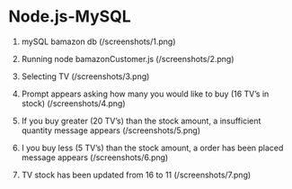 # Node.js-MySQL

1. mySQL bamazon db
(/screenshots/1.png)

2. Running node bamazonCustomer.js
(/screenshots/2.png)

3. Selecting TV
(/screenshots/3.png)

4. Prompt appears asking how many you would like to buy (16 TV’s in stock)
(/screenshots/4.png)

5. If you buy greater (20 TV’s) than the stock amount, a insufficient quantity message appears
(/screenshots/5.png)

6. I you buy less (5 TV’s) than the stock amount, a order has been placed message appears
(/screenshots/6.png)

7. TV stock has been updated from 16 to 11
(/screenshots/7.png)